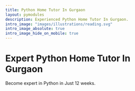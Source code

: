 ```yaml
---
title: Python Home Tutor In Gurgaon
layout: pymodules
description: Experienced Python Home Tutor In Gurgaon. 
intro_image: "images/illustrations/reading.svg"
intro_image_absolute: true
intro_image_hide_on_mobile: true
---
```


# Expert Python Home Tutor In Gurgaon

Become expert in Python in Just 12 weeks.
